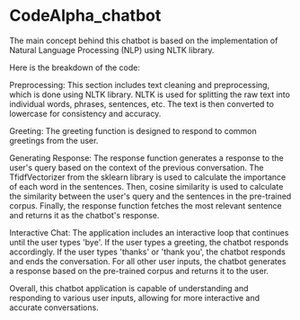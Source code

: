# CodeAlpha_chatbot
The main concept behind this chatbot is based on the implementation of Natural Language Processing (NLP) using NLTK library.

Here is the breakdown of the code:

Preprocessing: This section includes text cleaning and preprocessing, which is done using NLTK library. NLTK is used for splitting the raw text into individual words, phrases, sentences, etc. The text is then converted to lowercase for consistency and accuracy.

Greeting: The greeting function is designed to respond to common greetings from the user.

Generating Response: The response function generates a response to the user's query based on the context of the previous conversation. The TfidfVectorizer from the sklearn library is used to calculate the importance of each word in the sentences. Then, cosine similarity is used to calculate the similarity between the user's query and the sentences in the pre-trained corpus. Finally, the response function fetches the most relevant sentence and returns it as the chatbot's response.

Interactive Chat: The application includes an interactive loop that continues until the user types 'bye'. If the user types a greeting, the chatbot responds accordingly. If the user types 'thanks' or 'thank you', the chatbot responds and ends the conversation. For all other user inputs, the chatbot generates a response based on the pre-trained corpus and returns it to the user.

Overall, this chatbot application is capable of understanding and responding to various user inputs, allowing for more interactive and accurate conversations.




